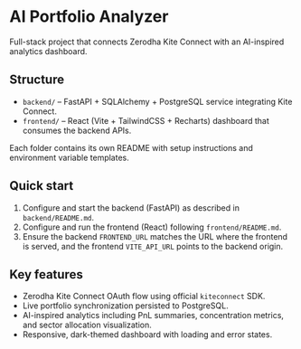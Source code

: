 # AI Portfolio Analyzer

Full-stack project that connects Zerodha Kite Connect with an AI-inspired analytics dashboard.

## Structure

- `backend/` – FastAPI + SQLAlchemy + PostgreSQL service integrating Kite Connect.
- `frontend/` – React (Vite + TailwindCSS + Recharts) dashboard that consumes the backend APIs.

Each folder contains its own README with setup instructions and environment variable templates.

## Quick start

1. Configure and start the backend (FastAPI) as described in `backend/README.md`.
2. Configure and run the frontend (React) following `frontend/README.md`.
3. Ensure the backend `FRONTEND_URL` matches the URL where the frontend is served, and the frontend `VITE_API_URL` points to the backend origin.

## Key features

- Zerodha Kite Connect OAuth flow using official `kiteconnect` SDK.
- Live portfolio synchronization persisted to PostgreSQL.
- AI-inspired analytics including PnL summaries, concentration metrics, and sector allocation visualization.
- Responsive, dark-themed dashboard with loading and error states.
